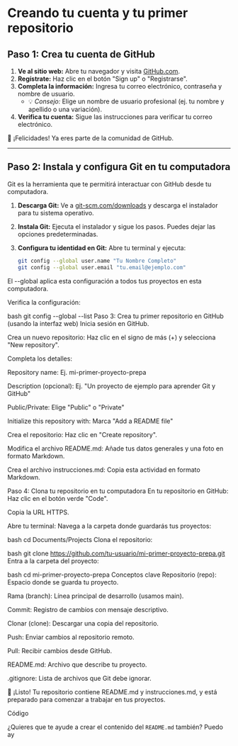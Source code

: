 
# Creando tu cuenta y tu primer repositorio

## Paso 1: Crea tu cuenta de GitHub

1. **Ve al sitio web:** Abre tu navegador y visita [GitHub.com](https://github.com).
2. **Regístrate:** Haz clic en el botón "Sign up" o "Registrarse".
3. **Completa la información:** Ingresa tu correo electrónico, contraseña y nombre de usuario.
   - 💡 *Consejo:* Elige un nombre de usuario profesional (ej. tu nombre y apellido o una variación).
4. **Verifica tu cuenta:** Sigue las instrucciones para verificar tu correo electrónico.

🎉 ¡Felicidades! Ya eres parte de la comunidad de GitHub.

---

## Paso 2: Instala y configura Git en tu computadora

Git es la herramienta que te permitirá interactuar con GitHub desde tu computadora.

1. **Descarga Git:** Ve a [git-scm.com/downloads](https://git-scm.com/downloads) y descarga el instalador para tu sistema operativo.
2. **Instala Git:** Ejecuta el instalador y sigue los pasos. Puedes dejar las opciones predeterminadas.
3. **Configura tu identidad en Git:** Abre tu terminal y ejecuta:

   ```bash
   git config --global user.name "Tu Nombre Completo"
   git config --global user.email "tu.email@ejemplo.com"
El --global aplica esta configuración a todos tus proyectos en esta computadora.

Verifica la configuración:

bash
git config --global --list
Paso 3: Crea tu primer repositorio en GitHub (usando la interfaz web)
Inicia sesión en GitHub.

Crea un nuevo repositorio: Haz clic en el signo de más (+) y selecciona "New repository".

Completa los detalles:

Repository name: Ej. mi-primer-proyecto-prepa

Description (opcional): Ej. "Un proyecto de ejemplo para aprender Git y GitHub"

Public/Private: Elige "Public" o "Private"

Initialize this repository with: Marca "Add a README file"

Crea el repositorio: Haz clic en "Create repository".

Modifica el archivo README.md: Añade tus datos generales y una foto en formato Markdown.

Crea el archivo instrucciones.md: Copia esta actividad en formato Markdown.

Paso 4: Clona tu repositorio en tu computadora
En tu repositorio en GitHub: Haz clic en el botón verde "Code".

Copia la URL HTTPS.

Abre tu terminal: Navega a la carpeta donde guardarás tus proyectos:

bash
cd Documents/Projects
Clona el repositorio:

bash
git clone https://github.com/tu-usuario/mi-primer-proyecto-prepa.git
Entra a la carpeta del proyecto:

bash
cd mi-primer-proyecto-prepa
Conceptos clave
Repositorio (repo): Espacio donde se guarda tu proyecto.

Rama (branch): Línea principal de desarrollo (usamos main).

Commit: Registro de cambios con mensaje descriptivo.

Clonar (clone): Descargar una copia del repositorio.

Push: Enviar cambios al repositorio remoto.

Pull: Recibir cambios desde GitHub.

README.md: Archivo que describe tu proyecto.

.gitignore: Lista de archivos que Git debe ignorar.

📁 ¡Listo! Tu repositorio contiene README.md y instrucciones.md, y está preparado para comenzar a trabajar en tus proyectos.

Código

¿Quieres que te ayude a crear el contenido del `README.md` también? Puedo ay
